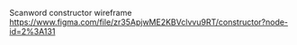 Scanword constructor wireframe
https://www.figma.com/file/zr35ApjwME2KBVclvvu9RT/constructor?node-id=2%3A131
